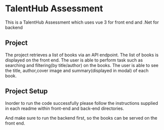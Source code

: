 # TalentHub Assessment

This is a TalentHub Assessment which uses vue 3 for front end and .Net for backend

## Project

The project retrieves a list of books via an API endpoint.
The list of books is displayed on the front end. 
The user is able to perform task such as searching and filtering(by title/author) on the books.
The user is able to see the title, author,cover image and summary(displayed in modal) of each book.

## Project Setup

Inorder to run the code successfully please follow the instructions supplied in each readme within front-end and back-end directories.

And make sure to run the backend first, so the books can be served on the front end.

